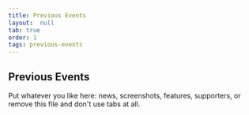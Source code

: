 ```yaml
---
title: Previous Events
layout:  null
tab: true
order: 1
tags: previous-events
---
```


## Previous Events

Put whatever you like here: news, screenshots, features, supporters, or remove this file and don't use tabs at all.